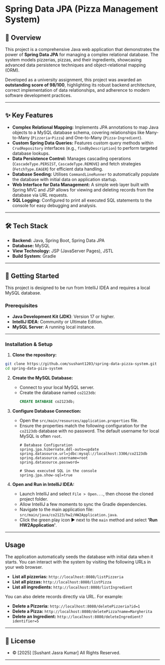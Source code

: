 # Spring Data JPA (Pizza Management System)

## 📖 Overview

This project is a comprehensive Java web application that demonstrates the power of **Spring Data JPA** for managing a complex relational database. The system models pizzerias, pizzas, and their ingredients, showcasing advanced data persistence techniques and object-relational mapping (ORM).

Developed as a university assignment, this project was awarded an **outstanding score of 98/100**, highlighting its robust backend architecture, correct implementation of data relationships, and adherence to modern software development practices.

---

## ✨ Key Features

* **Complex Relational Mapping:** Implements JPA annotations to map Java objects to a MySQL database schema, covering relationships like Many-to-Many (`Pizzeria`-`Pizza`) and One-to-Many (`Pizza`-`Ingredient`).
* **Custom Spring Data Queries:** Features custom query methods within `CrudRepository` interfaces (e.g., `findByDescription`) to perform targeted database lookups.
* **Data Persistence Control:** Manages cascading operations (`CascadeType.PERSIST`, `CascadeType.REMOVE`) and fetch strategies (`FetchType.EAGER`) for efficient data handling.
* **Database Seeding:** Utilises `CommandLineRunner` to automatically populate the database with initial data on application startup.
* **Web Interface for Data Management:** A simple web layer built with Spring MVC and JSP allows for viewing and deleting records from the database via URL requests.
* **SQL Logging:** Configured to print all executed SQL statements to the console for easy debugging and analysis.

---


## 🛠️ Tech Stack

* **Backend:** Java, Spring Boot, Spring Data JPA
* **Database:** MySQL
* **View Technology:** JSP (JavaServer Pages), JSTL
* **Build System:** Gradle

***
## 🚀 Getting Started

This project is designed to be run from IntelliJ IDEA and requires a local MySQL database.

### Prerequisites

* **Java Development Kit (JDK)**: Version 17 or higher.
* **IntelliJ IDEA**: Community or Ultimate Edition.
* **MySQL Server**: A running local instance.

---

### Installation & Setup

1.  **Clone the repository:**
```bash
git clone https://github.com/sushant1203/spring-data-pizza-system.git
cd spring-data-piza-system
```

2.  **Create the MySQL Database:**
    * Connect to your local MySQL server.
    * Create the database named `co2123db`:
        ```sql
        CREATE DATABASE co2123db;
        ```

3.  **Configure Database Connection:**
    * Open the `src/main/resources/application.properties` file.
    * Ensure the properties match the following configuration for the `co2123db` database with no password. The default username for local MySQL is often `root`.
        ```properties
        # Database Configuration
        spring.jpa.hibernate.ddl-auto=update
        spring.datasource.url=jdbc:mysql://localhost:3306/co2123db
        spring.datasource.username=root
        spring.datasource.password=
        
        # Shows executed SQL in the console
        spring.jpa.show-sql=true
        ```

4.  **Open and Run in IntelliJ IDEA:**
    * Launch IntelliJ and select `File > Open...`, then choose the cloned project folder.
    * Allow IntelliJ a few moments to sync the Gradle dependencies.
    * Navigate to the main application file: `src/main/java/co2123/hw2/HW2Application.java`.
    * Click the green play icon ▶️ next to the `main` method and select **'Run HW2Application'**.

***
## Usage

The application automatically seeds the database with initial data when it starts. You can interact with the system by visiting the following URLs in your web browser.

* **List all pizzerias:** `http://localhost:8080/listPizzeria`
* **List all pizzas:** `http://localhost:8080/listPizza`
* **List all ingredients:** `http://localhost:8080/listIngredient`

You can also delete records directly via URL. For example:

* **Delete a Pizzeria:** `http://localhost:8080/deletePizzeria?id=1`
* **Delete a Pizza:** `http://localhost:8080/deletePizza?name=Margherita`
* **Delete an Ingredient:** `http://localhost:8080/deleteIngredient?identifier=5`

---

## 📄 License

* © [2025] [Sushant Jasra Kumar] All Rights Reserved.

---
